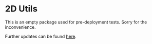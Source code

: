 # 2D Utils

This is an empty package used for pre-deployment tests. Sorry for the inconvenience.

Further updates can be found [here](https://github.com/erlete/2d-utils).
